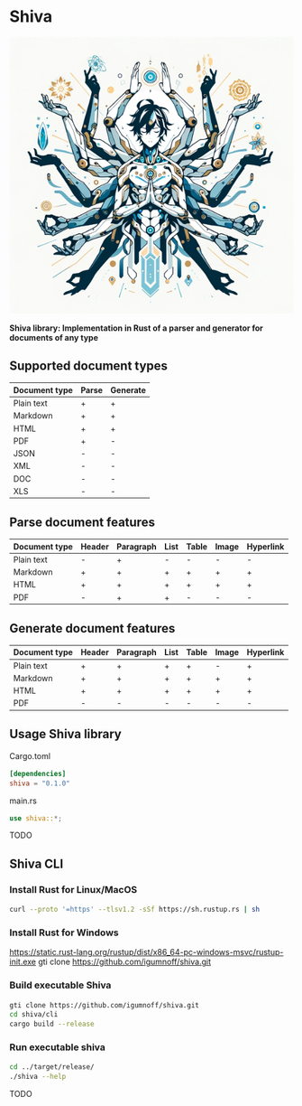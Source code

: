 # Shiva

![shiva](logo.png)

**Shiva library: Implementation in Rust of a parser and generator for documents of any type**

## Supported document types

| Document type | Parse | Generate |
|---------------|-------|----------|
| Plain text    | +     | +        |
| Markdown      | +     | +        |
| HTML          | +     | +        |
| PDF           | +     | -        |
| JSON          | -     | -        |
| XML           | -     | -        |
| DOC           | -     | -        |
| XLS           | -     | -        |


## Parse document features

| Document type | Header | Paragraph | List | Table | Image | Hyperlink |
|---------------|--------|-----------|------|-------|-------|-----------|
| Plain text    | -      | +         | -    | -     | -     | -         |
| Markdown      | +      | +         | +    | +     | +     | +         |
| HTML          | +      | +         | +    | +     | +     | +         |
| PDF           | -      | +         | +    | -     | -     | -         |

## Generate document features

| Document type | Header | Paragraph  | List | Table | Image | Hyperlink |
|---------------|--------|------------|------|-------|-------|-----------|
| Plain text    | +      | +          | +    | +     | -     | +         |
| Markdown      | +      | +          | +    | +     | +     | +         |
| HTML          | +      | +          | +    | +     | +     | +         |
| PDF           | -      | -          | -    | -     | -     | -         |

## Usage Shiva library

Cargo.toml
```toml
[dependencies]
shiva = "0.1.0"
```

main.rs
```rust
use shiva::*;
```
TODO

## Shiva CLI
### Install Rust for Linux/MacOS
```bash 
curl --proto '=https' --tlsv1.2 -sSf https://sh.rustup.rs | sh
```
### Install Rust for Windows
https://static.rust-lang.org/rustup/dist/x86_64-pc-windows-msvc/rustup-init.exe
gti clone https://github.com/igumnoff/shiva.git
### Build executable Shiva
```bash
gti clone https://github.com/igumnoff/shiva.git
cd shiva/cli
cargo build --release
```
### Run executable shiva
```bash
cd ../target/release/
./shiva --help
```
TODO